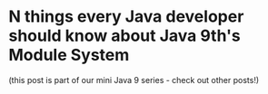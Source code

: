 # N things every Java developer should know about Java 9th's Module System

(this post is part of our mini Java 9 series - check out other posts!)
